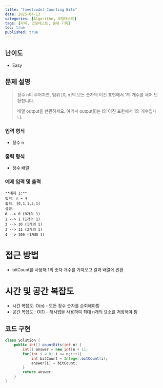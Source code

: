 ```yaml
---
title: "[neetcode] Counting Bits"
date: 2025-04-13
categories: [Algorithm, 코딩테스트]
tags: [자바, 코딩테스트, 문제 기록]
toc: true
published: true
---
```


## 난이도 
- Easy

## 문제 설명
> 정수 n이 주어지면, 범위 [0, n]의 모든 숫자의 이진 표현에서 1의 개수를 세어 반환합니다.
> 
> 배열 output을 반환하세요. 여기서 output[i]는 i의 이진 표현에서 1의 개수입니다.

### 입력 형식
- 정수 n

### 출력 형식
- 정수 배열

### 예제 입력 및 출력
```plaintext
**예제 1:**
입력: n = 4
출력: [0,1,1,2,1]
설명:
0 --> 0 (0개의 1)
1 --> 1 (1개의 1)
2 --> 10 (1개의 1)
3 --> 11 (2개의 1)
4 --> 100 (1개의 1)
```

# 접근 방법
- bitCount를 사용해 1의 숫자 개수를 가져오고 결과 배열에 반환

# 시간 및 공간 복잡도
- 시간 복잡도: O(n) - 모든 정수 숫자를 순회해야함
- 공간 복잡도 : O(1) - 해시맵을 사용하여 최대 n개의 요소를 저장해야 함

## 코드 구현
```java
class Solution {
    public int[] countBits(int n) {
        int[] answer = new int[n + 1];
        for(int i = 0; i <= n;i++){
            int bitCount = Integer.bitCount(i);
            answer[i] = bitCount;
        }
        return answer;
    }
}
```